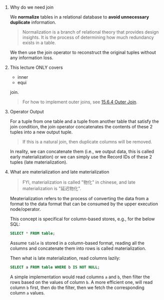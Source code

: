 1. Why do we need join

   We **normalize** tables in a relational database to **avoid unnecessary duplicate**
   information.

   > Normalization is a branch of relational theory that provides design 
   > insights. It is the process of determining how much redundancy exists in a table.

   We then use the join operator to reconstruct the original tuples without any
   information loss.

2. This lecture ONLY covers 

   * inner 
   * equi

   join.

   > For how to implement outer joins, see [15.6.4 Outer Join][link].
   >
   > [link]: https://github.com/SteveLauC/Notes/blob/main/database/Database_System_Concepts/Ch15_Query_Processing.md#1564-outer-join

3. Operator Output

   For a tuple from one table and a tuple from another table that satisfy the 
   join condition, the join operator concatenates the contents of these 2 tuples
   into a new output tuple.

   > If this is a natural join, then duplicate columns will be removed.

   In reality, we can concatenate them (i.e., we output data, this is called early 
   materialization) or we can simply use the Record IDs of these 2 tuples (late
   materialization).


4. What are materialization and late materialization

   > FYI, materialization is called "物化" in chinese, and late materialization
   > is "延迟物化".

   Meaterialization refers to the process of converting the data from a format
   to the data format that can be consumed by the upper execution node/operator.

   This concept is specifical for column-based stores, e.g., for the below SQL:

   ```sql
   SELECT * FROM table;
   ```

   Assume `table` is stored in a column-based format, reading all the columns
   and concatenate them into rows is called materialization.

   Then what is late materialization, read columns lazily:

   ```sql
   SELECT a FROM table WHERE b IS NOT NULL;
   ```

   A simple implementation would read columns `a` and `b`, then filter the rows
   based on the values of column `b`. A more efficient one, will read column `b`
   first, then do the filter, then we fetch the corresponding column `a` values.


